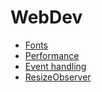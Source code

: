 # WebDev

* [Fonts](fonts.md)
* [Performance](performance.md)
* [Event handling](event-handling.md)
* [ResizeObserver](resizeobserver.md)



